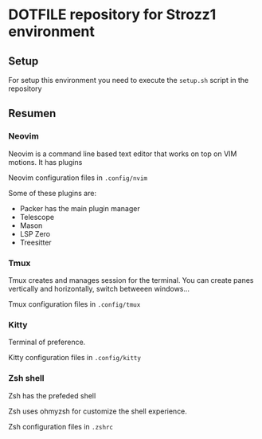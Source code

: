 # DOTFILE repository for Strozz1 environment


## Setup

For setup this environment you need to execute the `setup.sh` script in the repository



## Resumen

### Neovim

Neovim is a command line based text editor that works on top on VIM motions. It has plugins 

Neovim configuration files in `.config/nvim`

Some of these plugins are:
- Packer has the main plugin manager
- Telescope
- Mason 
- LSP Zero
- Treesitter


### Tmux

Tmux creates and manages session for the terminal. You can create panes vertically and horizontally, switch betweeen windows...

Tmux configuration files in `.config/tmux`

### Kitty

Terminal of preference.

Kitty configuration files in `.config/kitty`

### Zsh shell

Zsh has the prefeded shell

Zsh uses ohmyzsh for customize the shell experience.

Zsh configuration files in `.zshrc`


